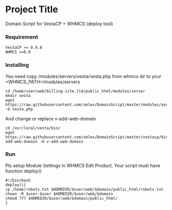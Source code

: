 # Project Title

Domain Script for VestaCP + WHMCS (deploy tool)



### Requirement

```
VestaCP >= 0.9.8
WHMCS >=6.0
```

### Installing

You need copy /modules/servers/vesta/vesta.php from whmcs dir to  your  <WHMCS_PATH>/modules/servers

```
cd /home/user/web/billing-site.ltd/public_html/modules/server
mkdir vesta
wget https://raw.githubusercontent.com/smlex/DomainScript/master/modules/servers/vesta/vesta.php -O vesta.php
```

And change or replace v-add-web-domain

```
cd /usr/local/vesta/bin/
wget https://raw.githubusercontent.com/smlex/DomainScript/master/vestacp/bin/v-add-web-domain -O v-add-web-domain
```


### Run
Pls setup Module Settings in WHMCS Edit Product.
Your script must have function deploy()  

```
#!/bin/bash
deploy(){
cp /home/robots.txt $HOMEDIR/$user/web/$domain/public_html/robots.txt
chown -R $user:$user $HOMEDIR/$user/web/$domain
chmod 777 $HOMEDIR/$user/web/$domain/public_html/
}
```
